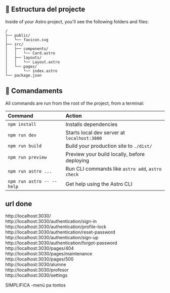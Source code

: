
## 🚀 Estructura del projecte

Inside of your Astro project, you'll see the following folders and files:

```
/
├── public/
│   └── favicon.svg
├── src/
│   ├── components/
│   │   └── Card.astro
│   ├── layouts/
│   │   └── Layout.astro
│   └── pages/
│       └── index.astro
└── package.json
```

## 🧞 Comandaments

All commands are run from the root of the project, from a terminal:

| Command                   | Action                                           |
| :------------------------ | :----------------------------------------------- |
| `npm install`             | Installs dependencies                            |
| `npm run dev`             | Starts local dev server at `localhost:3000`      |
| `npm run build`           | Build your production site to `./dist/`          |
| `npm run preview`         | Preview your build locally, before deploying     |
| `npm run astro ...`       | Run CLI commands like `astro add`, `astro check` |
| `npm run astro -- --help` | Get help using the Astro CLI                     |


## url done

http://localhost:3030/ <br>
http://localhost:3030/authentication/sign-in
http://localhost:3030/authentication/profile-lock
http://localhost:3030/authentication/reset-password
http://localhost:3030/authentication/sign-up
http://localhost:3030/authentication/forgot-password
http://localhost:3030/pages/404<br>
http://localhost:3030/pages/maintenance<br>
http://localhost:3030/pages/500<br>
http://localhost:3030/alumne<br>
http://localhost:3030/profesor<br>
http://localhost:3030/settings<br>



SIMPLIFICA
	-menú pa tontos


	